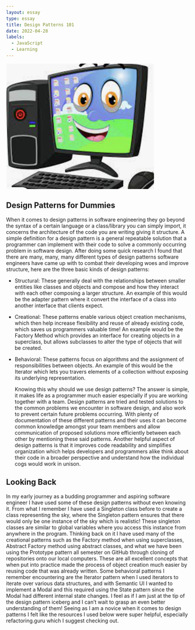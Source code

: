 ```yaml
---
layout: essay
type: essay
title: Design Patterns 101
date: 2022-04-28
labels:
  - JavaScript
  - Learning
---
```


<img class="ui medium right floated rounded image" src="/images/computer.png">

<h2> Design Patterns for Dummies </h2>

  When it comes to design patterns in software engineering they go beyond the syntax of a certain language or a class/library you can simply import, it concerns the architecture of the code you are writing giving it structure. A simple definition for a design pattern is a general repeatable solution that a programmer can implement with their code to solve a commonly occurring problem in software design. After doing some quick research I found that there are many, many, many different types of design patterns software engineers have came up with to combat their developing woes and improve structure, here are the three basic kinds of design patterns:
  * Structural: These generally deal with the relationships between smaller entities like classes and objects and compose and how they interact with each other composing a larger structure. An example of this would be the adapter pattern where it convert the interface of a class into another interface that clients expect.
  * Creational: These patterns enable various object creation mechanisms, which then help increase flexibility and reuse of already existing code, which saves us programmers valuable time! An example would be the Factory Method which provides an interface for creating objects in a superclass, but allows subclasses to alter the type of objects that will be created. 
  * Behavioral: These patterns focus on algorithms and the assignment of responsibilities between objects. An example of this would be the Iterator which lets you travers elements of a collection without exposing its underlying representation.

  	Knowing this why should we use design patterns? The answer is simple, it makes life as a programmer much easier especially if you are working together with a team. Design patterns are tried and tested solutions to the common problems we encounter in software design, and also work to prevent certain future problems occurring. With plenty of documentation of these different patterns and their uses it can become common knowledge amongst your team members and allow communication of proposed solutions more efficiently between each other by mentioning these said patterns. Another helpful aspect of design patterns is that it improves code readability and simplifies organization which helps developers and programmers alike think about their code in a broader perspective and understand how the individual cogs would work in unison.

<h2> Looking Back </h2>

  In my early journey as a budding programmer and aspiring software engineer I have used some of these design patterns without even knowing it. From what I remember I have used a Singleton class before to create a class representing the sky, where the Singleton pattern ensures that there would only be one instance of the sky which is realistic! These singleton classes are similar to global variables where you access this instance from anywhere in the program. Thinking back on it I have used many of the creational patterns such as the Factory method when using superclasses, Abstract Factory method using abstract classes, and what we have been using the Prototype pattern all semester on GitHub through cloning of repositories onto our local computers. These are all excellent concepts that when put into practice made the process of object creation much easier by reusing code that was already written. Some behavioral patterns I remember encountering are the Iterator pattern when I used iterators to iterate over various data structures, and with Semantic UI I wanted to implement a Modal and this required using the State pattern since the Modal had different internal state changes. I feel as if I am just at the tip of the design pattern iceberg and I can’t wait to grasp an even better understanding of them! Seeing as I am a novice when it comes to design patterns I felt like the resources I used below were super helpful, especially refactoring.guru which I suggest checking out.

 
